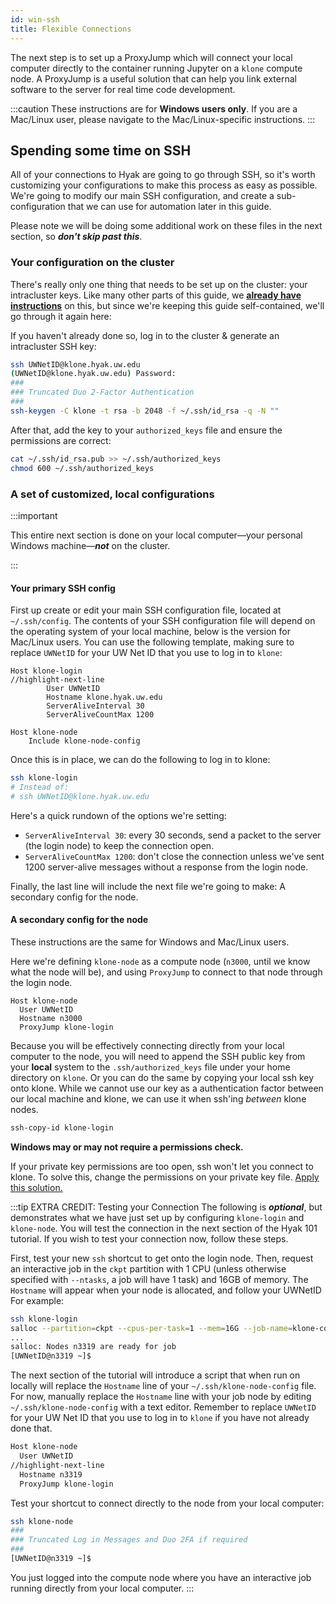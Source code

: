 ```yaml
---
id: win-ssh
title: Flexible Connections
---
```


The next step is to set up a ProxyJump which will connect your local computer directly to the container running Jupyter on a `klone` compute node. A ProxyJump is a useful solution that can help you link external software to the server for real time code development.

:::caution 
These instructions are for **Windows users only**. If you are a Mac/Linux user, please navigate to the Mac/Linux-specific instructions.
:::

## Spending some time on SSH
All of your connections to Hyak are going to go through SSH, so it's worth customizing your
configurations to make this process as easy as possible. We're going to modify our main SSH
configuration, and create a sub-configuration that we can use for automation later in this guide.

Please note we will be doing some additional work on these files in the next section, so ***don't skip past this***.

### Your configuration on the cluster
There's really only one thing that needs to be set up on the cluster: your intracluster keys.
Like many other parts of this guide, we [**already have instructions**](https://hyak.uw.edu/docs/setup/ssh#intracluster-ssh-keys) on this, but since we're keeping this guide self-contained, we'll go through it again here:

If you haven't already done so, log in to the cluster & generate an intracluster SSH key:
```bash
ssh UWNetID@klone.hyak.uw.edu
(UWNetID@klone.hyak.uw.edu) Password:
###
### Truncated Duo 2-Factor Authentication
###
ssh-keygen -C klone -t rsa -b 2048 -f ~/.ssh/id_rsa -q -N ""
```

After that, add the key to your `authorized_keys` file and ensure the permissions are correct:
```bash
cat ~/.ssh/id_rsa.pub >> ~/.ssh/authorized_keys
chmod 600 ~/.ssh/authorized_keys
```

### A set of customized, local configurations
:::important

This entire next section is done on your local computer—your personal Windows machine—***not*** on the cluster.

:::

#### Your primary SSH config

First up create or edit your main SSH configuration file, located at `~/.ssh/config`. The contents of your SSH configuration file will depend on the operating system of your local machine, below is the version for Mac/Linux users. You can use the following template, making sure to replace `UWNetID` for your UW Net ID that you use to log in to `klone`:

```shell title="~/.ssh/config"
Host klone-login
//highlight-next-line
        User UWNetID
        Hostname klone.hyak.uw.edu
        ServerAliveInterval 30
        ServerAliveCountMax 1200

Host klone-node
    Include klone-node-config
```

Once this is in place, we can do the following to log in to klone:
```bash
ssh klone-login
# Instead of:
# ssh UWNetID@klone.hyak.uw.edu
```

Here's a quick rundown of the options we're setting:
- `ServerAliveInterval 30`: every 30 seconds, send a packet to the server (the login node) to keep the connection open.
- `ServerAliveCountMax 1200`: don't close the connection unless we've sent 1200 server-alive messages
without a response from the login node.

Finally, the last line will include the next file we're going to make: A secondary config for the node.

#### A secondary config for the node

These instructions are the same for Windows and Mac/Linux users. 

Here we're defining `klone-node` as a compute node (`n3000`, until we know what the node will be), and
using `ProxyJump` to connect to that node through the login node.

```shell title="~/.ssh/klone-node-config"
Host klone-node
  User UWNetID
  Hostname n3000
  ProxyJump klone-login
```

Because you will be effectively connecting directly from your local computer to the node, you will need to append the SSH public key from your **local** system to the `.ssh/authorized_keys` file under your home directory on `klone`. Or you can do the same by copying your local ssh key onto klone. While we cannot use our key as a authentication factor between our local machine and klone, we can use it when ssh'ing *between* klone nodes.

```bash
ssh-copy-id klone-login
```

**Windows may or may not require a permissions check.** 

If your private key permissions are too open, ssh won't let you connect to klone. To solve this, change the permissions on your private key file. [Apply this solution.](https://superuser.com/questions/1296024/windows-ssh-permissions-for-private-key-are-too-open)

:::tip EXTRA CREDIT: Testing your Connection
The following is ***optional***, but demonstrates what we have just set up by configuring `klone-login` and `klone-node`. You will test the connection in the next section of the Hyak 101 tutorial. If you wish to test your connection now, follow these steps. 

First, test your new `ssh` shortcut to get onto the login node. Then, request an interactive job in the `ckpt` partition with 1 CPU (unless otherwise specified with `--ntasks`, a job will have 1 task) and 16GB of memory. The `Hostname` will appear when your node is allocated, and follow your UWNetID For example:

```bash
ssh klone-login
salloc --partition=ckpt --cpus-per-task=1 --mem=16G --job-name=klone-container
...
salloc: Nodes n3319 are ready for job
[UWNetID@n3319 ~]$
```

The next section of the tutorial will introduce a script that when run on locally will replace the `Hostname` line of your `~/.ssh/klone-node-config` file. For now, manually replace the `Hostname` line with your job node by editing `~/.ssh/klone-node-config` with a text editor. Remember to replace `UWNetID` for your UW Net ID that you use to log in to `klone` if you have not already done that.

```bash title="~/.ssh/klone-node-config"
Host klone-node
  User UWNetID
//highlight-next-line
  Hostname n3319
  ProxyJump klone-login
```

Test your shortcut to connect directly to the node from your local computer:

```bash
ssh klone-node
###
### Truncated Log in Messages and Duo 2FA if required
###
[UWNetID@n3319 ~]$
```

You just logged into the compute node where you have an interactive job running directly from your local computer. 
:::